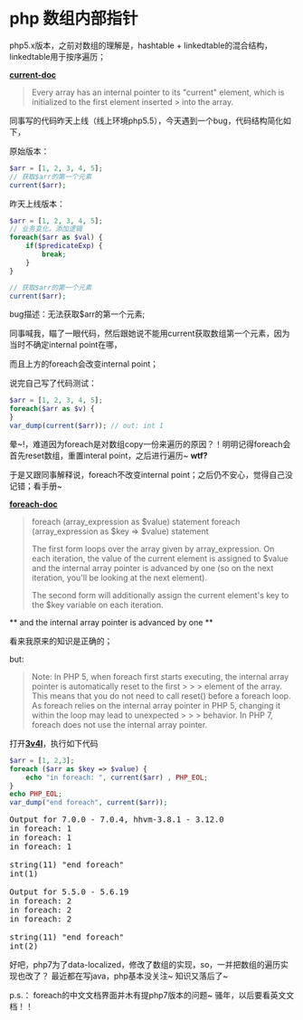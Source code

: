 # php 数组内部指针

php5.x版本，之前对数组的理解是，hashtable + linkedtable的混合结构，linkedtable用于按序遍历；

[**current-doc**](http://php.net/manual/en/function.current.php)
> Every array has an internal pointer to its "current" element, which is initialized to the first element inserted > into the array.

同事写的代码昨天上线（线上环境php5.5），今天遇到一个bug，代码结构简化如下，

原始版本：
~~~ php
$arr = [1, 2, 3, 4, 5];
// 获取$arr的第一个元素
current($arr);
~~~

昨天上线版本：
~~~ php
$arr = [1, 2, 3, 4, 5];
// 业务变化，添加逻辑
foreach($arr as $val) {
	if($predicateExp) {
		break;
	}
}

// 获取$arr的第一个元素
current($arr);
~~~

bug描述：无法获取$arr的第一个元素;

同事喊我，瞄了一眼代码，然后跟她说不能用current获取数组第一个元素，因为当时不确定internal point在哪，

而且上方的foreach会改变internal point；

说完自己写了代码测试：
~~~php
$arr = [1, 2, 3, 4, 5];
foreach($arr as $v) {
}
var_dump(current($arr)); // out: int 1
~~~

晕~!，难道因为foreach是对数组copy一份来遍历的原因？！明明记得foreach会首先reset数组，重置interal point，之后进行遍历~
**wtf?**

于是又跟同事解释说，foreach不改变internal point；之后仍不安心，觉得自己没记错；看手册~

[**foreach-doc**](http://php.net/manual/en/control-structures.foreach.php)

> foreach (array_expression as $value)
>     statement
> foreach (array_expression as $key => $value)
>     statement
>     
> The first form loops over the array given by array_expression. 
> On each iteration, the value of the current element is assigned to $value 
> and the internal array pointer is advanced by one 
> (so on the next iteration, you'll be looking at the next element).
> 
> The second form will additionally assign the current element's key to the $key variable on each iteration.


** and the internal array pointer is advanced by one **

看来我原来的知识是正确的；

but:

> Note:
> In PHP 5, when foreach first starts executing, the internal array pointer is automatically reset to the first > > > element of the array. This means that you do not need to call reset() before a foreach loop.
> As foreach relies on the internal array pointer in PHP 5, changing it within the loop may lead to unexpected > > > behavior.
> In PHP 7, foreach does not use the internal array pointer.

打开[**3v4l**](https://3v4l.org/Yqcb7)，执行如下代码
~~~ php
$arr = [1, 2,3];
foreach ($arr as $key => $value) {
	echo "in foreach: ", current($arr) , PHP_EOL;
}
echo PHP_EOL;
var_dump("end foreach", current($arr));
~~~
<pre>
Output for 7.0.0 - 7.0.4, hhvm-3.8.1 - 3.12.0
in foreach: 1
in foreach: 1
in foreach: 1

string(11) "end foreach"
int(1)

Output for 5.5.0 - 5.6.19
in foreach: 2
in foreach: 2
in foreach: 2

string(11) "end foreach"
int(2)
</pre>

好吧，php7为了data-localized，修改了数组的实现，so，一并把数组的遍历实现也改了？
最近都在写java，php基本没关注~ 知识又落后了~

p.s.：
foreach的中文文档界面并木有提php7版本的问题~ 骚年，以后要看英文文档！！